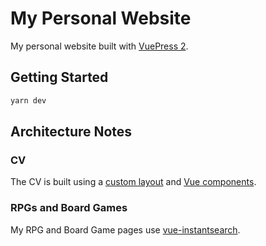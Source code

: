 # My Personal Website
My personal website built with [VuePress 2](https://vuepress.vuejs.org/).

## Getting Started
```sh
yarn dev
```

## Architecture Notes

### CV

The CV is built using a [custom layout](https://vuepress.vuejs.org/advanced/cookbook/usage-of-client-config.html#layouts) and [Vue components](https://vuepress.vuejs.org/guide/markdown.html#components).

### RPGs and Board Games

My RPG and Board Game pages use [vue-instantsearch](https://www.algolia.com/doc/guides/building-search-ui/what-is-instantsearch/vue/).